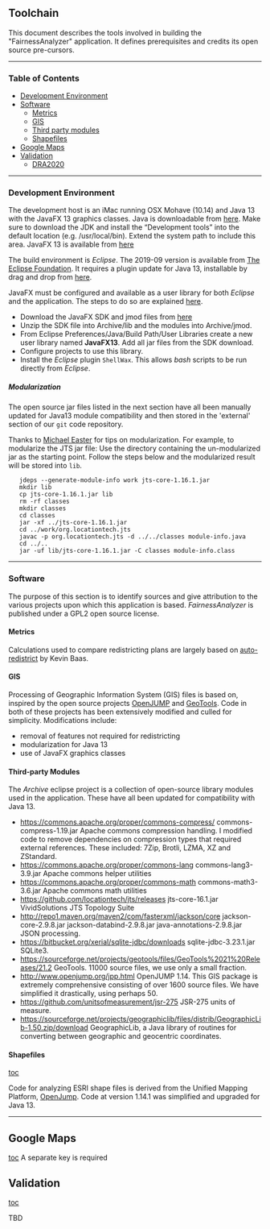 ## Toolchain

This document describes the tools involved in building the "FairnessAnalyzer" application. It defines prerequisites and credits its open source pre-cursors.


***
### Table of Contents <a id="table-of-contents"></a>
  * [Development Environment](#Development)
  * [Software](#software)
    * [Metrics](#metrics)
    * [GIS](#jump)
    * [Third party modules](#jarfiles)
    * [Shapefiles](#shapefiles)  
  * [Google Maps](#maps)
  * [Validation](#validation)
    * [DRA2020](#DRA2020)

***
### Development Environment <a id="Development"/>

The development host is an iMac running OSX Mohave (10.14) and Java 13 with the JavaFX 13 graphics classes. Java is downloadable from [here](https://www.oracle.com/technetwork/java/javase/downloads/jdk13-downloads-5672538.html). Make sure to download the JDK and install the “Development tools” into the default location (e.g. /usr/local/bin). Extend the system path to include this area. JavaFX 13 is available from [here](https://openjfx.io/)

The build environment is *Eclipse*. The 2019-09 version is available from [The Eclipse Foundation](https://www.eclipse.org/downloads/packages/). It requires a plugin update for Java 13, installable by drag and drop from [here](https://marketplace.eclipse.org/content/java-13-support-eclipse-2019-09-413).

JavaFX must be configured and available as a user library for both *Eclipse* and the application. The steps to do so are explained [here](https://stackoverflow.com/questions/52144931/how-to-add-javafx-runtime-to-eclipse-in-java-11).
  * Download the JavaFX SDK and jmod files from [here](https://gluonhq.com/products/javafx)
  * Unzip the SDK file into Archive/lib and the modules into Archive/jmod.
  * From Eclipse Preferences/Java/Build Path/User Libraries create a new user library named __JavaFX13__. Add all jar files from the SDK download.
  * Configure projects to use this library.
  * Install the *Eclipse* plugin `ShellWax`. This allows *bash* scripts to be run directly from *Eclipse*.

##### Modularization
The open source jar files listed in the next section have all been manually updated for Java13 module compatibility and then stored in the 'external' section of our `git` code repository.

  Thanks to [Michael Easter](https://github.com/codetojoy/easter_eggs_for_java_9/blob/master/egg_34_stack_overflow_47727869/run.sh) for tips on modularization.  For example, to modularize the JTS jar file:
  Use the directory containing the un-modularized jar as the starting point. Follow the steps below and the  modularized result will be stored into ``lib``.
  ```
     jdeps --generate-module-info work jts-core-1.16.1.jar
     mkdir lib
     cp jts-core-1.16.1.jar lib
     rm -rf classes
     mkdir classes
     cd classes
     jar -xf ../jts-core-1.16.1.jar
     cd ../work/org.locationtech.jts
     javac -p org.locationtech.jts -d ../../classes module-info.java
     cd ../..
     jar -uf lib/jts-core-1.16.1.jar -C classes module-info.class
  ```
***
### Software <a id="software"/>
The purpose of this section is to identify sources and give attribution to the various projects upon which this application is based. *FairnessAnalyzer* is published under a GPL2 open source license.

#### Metrics  <a id="metrics"></a>

Calculations used to compare redistricting plans are largely based on [auto-redistrict](http://autoredistrict.org/) by Kevin Baas.

#### GIS  <a id="jump"></a>
Processing of Geographic Information System (GIS) files is based on, inspired by the open source projects
[OpenJUMP](http://www.openjump.org) and  [GeoTools](https://sourceforge.net/projects/geotools).
Code in both of these projects has been extensively modified and culled for simplicity.
Modifications include:
  * removal of features not required for redistricting
  * modularization for Java 13
  * use of JavaFX graphics classes

#### Third-party Modules  <a id="jarfiles"></a>
The *Archive* eclipse project is a collection of open-source library modules
used in the application. These have all been updated for compatibility with
Java 13.

* https://commons.apache.org/proper/commons-compress/ commons-compress-1.19.jar Apache commons compression handling. I modified code to remove dependencies on compression types that required external references. These included: 7Zip, Brotli, LZMA, XZ and ZStandard.
*  https://commons.apache.org/proper/commons-lang commons-lang3-3.9.jar Apache commons helper utilities
*  https://commons.apache.org/proper/commons-math commons-math3-3.6.jar Apache commons math utilities
* https://github.com/locationtech/jts/releases jts-core-16.1.jar VividSolutions JTS Topology Suite
* http://repo1.maven.org/maven2/com/fasterxml/jackson/core jackson-core-2.9.8.jar jackson-databind-2.9.8.jar java-annotations-2.9.8.jar JSON processing.
* https://bitbucket.org/xerial/sqlite-jdbc/downloads sqlite-jdbc-3.23.1.jar SQLite3.
* https://sourceforge.net/projects/geotools/files/GeoTools%2021%20Releases/21.2 GeoTools. 11000 source files, we use only a small fraction.
* http://www.openjump.org/jpp.html OpenJUMP 1.14. This GIS package is extremely comprehensive consisting of over 1600 source files. We have simplified it drastically, using perhaps 50.
* https://github.com/unitsofmeasurement/jsr-275 JSR-275 units of measure.
* https://sourceforge.net/projects/geographiclib/files/distrib/GeographicLib-1.50.zip/download GeographicLib, a Java library of routines for converting between geographic and geocentric coordinates.

#### Shapefiles <a id="shapefiles"></a>
[toc](#table-of-contents)

Code for analyzing ESRI shape files is derived from the Unified Mapping Platform, [OpenJump](https://sourceforge.net/projects/jump-pilot/files/latest/download). Code at version 1.14.1 was simplified and upgraded for Java 13.
***
## Google Maps <a id="maps"/>
[toc](#table-of-contents)
A separate key is required

## Validation <a id="validation"/>
[toc](#table-of-contents)

TBD

